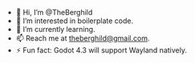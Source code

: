 - 👋 Hi, I’m @TheBerghild
- 👀 I’m interested in boilerplate code.
- 🌱 I’m currently learning.
- 📫 Reach me at theberghild@gmail.com.
- ⚡ Fun fact: Godot 4.3 will support Wayland natively.

<!---
TheBerghild/TheBerghild is a ✨ special ✨ repository because its `README.md` (this file) appears on your GitHub profile.
You can click the Preview link to take a look at your changes.
--->
